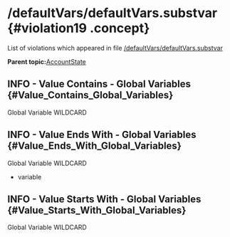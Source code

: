 # /defaultVars/defaultVars.substvar {#violation19 .concept}

List of violations which appeared in file [/defaultVars/defaultVars.substvar](../../../projects/AccountState/defaultVars/defaultVars.substvar.md)

**Parent topic:**[AccountState](../../../../../../modules/demo_Enterprise/dita/qa/projects/AccountState.md)

## INFO - Value Contains - Global Variables {#Value_Contains_Global_Variables}

Global Variable WILDCARD

## INFO - Value Ends With - Global Variables {#Value_Ends_With_Global_Variables}

Global Variable WILDCARD

-   variable

## INFO - Value Starts With - Global Variables {#Value_Starts_With_Global_Variables}

Global Variable WILDCARD

